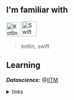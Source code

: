 ## I'm familiar with 
<html>
  <body>
    <div >
  <div >
      <img src="https://github.com/user-attachments/assets/e8bb6b6b-758e-4b61-a596-e7848d70f485" alt="Kotlin" width="37">
      <img src="https://github.com/user-attachments/assets/b8fdded6-e4ac-484d-993e-71f6db0c1905" alt="Swift" width="40">
  </div>
</div>
  </body>
</html>

> kotlin, swift

## Learning
***Datascience:*** @[IITM](https://ds.study.iitm.ac.in/student/24F3003750)  


<details>
  <summary>links</summary><br>

   [hyperskill-2024-wrapped](https://hyperskill.org/wrapped/year-2024/320311967)
</details>
